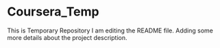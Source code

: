 # Coursera_Temp
This is Temporary Repository 
I am editing the README file. Adding some more details about the project description.
